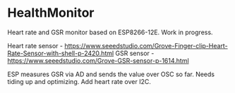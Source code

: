 # HealthMonitor
Heart rate and GSR monitor based on ESP8266-12E.
Work in progress.

Heart rate sensor - https://www.seeedstudio.com/Grove-Finger-clip-Heart-Rate-Sensor-with-shell-p-2420.html
GSR sensor - https://www.seeedstudio.com/Grove-GSR-sensor-p-1614.html

ESP measures GSR via AD and sends the value over OSC so far.
Needs tiding up and optimizing.
Add heart rate over I2C.
